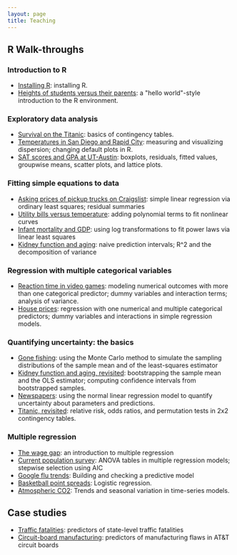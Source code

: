 ```yaml
---
layout: page
title: Teaching
---
```


## R Walk-throughs

### Introduction to R
* [Installing R](r/basics/installing_R.html): installing R.  
* [Heights of students versus their parents](r/heights/heights.html): a "hello world"-style introduction to the R environment.  

### Exploratory data analysis
* [Survival on the Titanic](r/titanic/titanic.html): basics of contingency tables.  
* [Temperatures in San Diego and Rapid City](r/citytemps/citytemps.html): measuring and visualizing dispersion; changing default plots in R.
* [SAT scores and GPA at UT-Austin](r/sat/sat.html): boxplots, residuals, fitted values, groupwise means, scatter plots, and lattice plots.    

### Fitting simple equations to data
* [Asking prices of pickup trucks on Craigslist](r/pickup/pickup.html): simple linear regression via ordinary least squares; residual summaries   
* [Utility bills versus temperature](r/utilities/utilities.html): adding polynomial terms to fit nonlinear curves  
* [Infant mortality and GDP](r/infmort/infmort.html): using log transformations to fit power laws via linear least squares      
* [Kidney function and aging](r/creatinine/creatinine.html): naive prediction intervals; R^2 and the decomposition of variance     

### Regression with multiple categorical variables  
* [Reaction time in video games](r/rxntime/rxntime.html): modeling numerical outcomes with more than one categorical predictor; dummy variables and interaction terms; analysis of variance.  
* [House prices](r/house/house.html): regression with one numerical and multiple categorical predictors; dummy variables and interactions in simple regression models.  


### Quantifying uncertainty: the basics   
* [Gone fishing](r/gonefishing/gonefishing.html): using the Monte Carlo method to simulate the sampling distributions of the sample mean and of the least-squares estimator  
* [Kidney function and aging, revisited](r/creatinine/creatinine_bootstrap.html): bootstrapping the sample mean and the OLS estimator; computing confidence intervals from bootstrapped samples.  
* [Newspapers](r/newspapers/newspapers.html): using the normal linear regression model to quantify uncertainty about parameters and predictions.    
* [Titanic, revisited](r/titanic/titanic_permtest.html): relative risk, odds ratios, and permutation tests in 2x2 contingency tables.  


### Multiple regression  
* [The wage gap](r/salary/salary.html): an introduction to multiple regression  
* [Current population survey](r/cps/cps.html): ANOVA tables in multiple regression models; stepwise selection using AIC  
* [Google flu trends](r/flu/flu.html): Building and checking a predictive model  
* [Basketball point spreads](r/bballbets/bballbets.html): Logistic regression.  
* [Atmospheric CO2](r/maunaloa/maunaloa.html): Trends and seasonal variation in time-series models.  



## Case studies  
* [Traffic fatalities](r/trafficdeaths/trafficdeaths.html): predictors of state-level traffic fatalities   
* [Circuit-board manufacturing](r/solder/solder.html): predictors of manufacturing flaws in AT&T circuit boards

  
